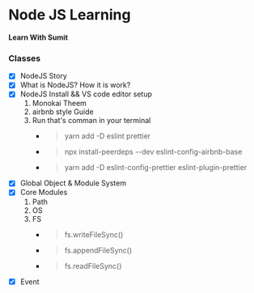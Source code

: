 # Node JS Learning

**Learn With Sumit**

### Classes

- [x] NodeJS Story
- [x] What is NodeJS? How it is work?
- [x] NodeJS Install && VS code editor setup
  1. Monokai Theem
  2. airbnb style Guide
  3. Run that's comman in your terminal
     - > yarn add -D eslint prettier
     - > npx install-peerdeps --dev eslint-config-airbnb-base
     - > yarn add -D eslint-config-prettier eslint-plugin-prettier
- [x] Global Object & Module System
- [x] Core Modules
  1. Path
  2. OS
  3. FS
     - > fs.writeFileSync()
     - > fs.appendFileSync()
     - > fs.readFileSync()
- [x] Event
